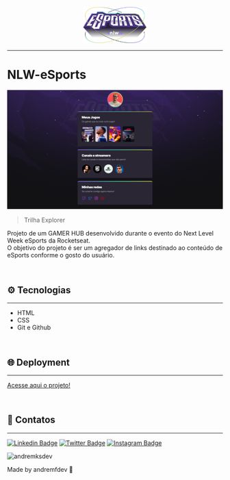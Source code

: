 <div align="center">
<img src="./github/logo-nlw-eSports.png" width="150" alt="Logo do NLW eSports"><br>
</div>
<hr>

# NLW-eSports

![preview](./github/preview.png)

> Trilha Explorer

Projeto de um GAMER HUB desenvolvido durante o evento do Next Level Week eSports da Rocketseat.
<br>
O objetivo do projeto é ser um agregador de links destinado ao conteúdo de eSports conforme o gosto do usuário.

<br>


## ⚙️ Tecnologias

<hr>

- HTML
- CSS
- Git e Github

<br>

## 🌐 Deployment

<hr>

[Acesse aqui o projeto!](https://andremfdev.github.io/gamer-hub)

<br>

## 📇 Contatos

<hr>


[![Linkedin Badge](https://img.shields.io/badge/-andremfdev-blue?style=flat-square&logo=Linkedin&logoColor=white&link=https://www.linkedin.com/in/andremfdev/)](https://www.linkedin.com/in/andremfdev/)
[![Twitter Badge](https://img.shields.io/badge/andremfdev-1DA1F2?style=flat-square&logo=twitter&logoColor=white&link=https://www.twitter.com/andremfdev/)](https://www.twitter.com/andremfdev/)
[![Instagram Badge](https://img.shields.io/badge/andremfdev-E4405F?style=flat-square&logo=instagram&logoColor=white&link=https://www.instagram.com/andremfdev/)](https://www.instagram.com/andremfdev/)

<img alt="andremksdev" title="andremksdev" src="https://avatars.githubusercontent.com/u/82080573?v=4" height="100" width="100" />

Made by andremfdev 👋


 
